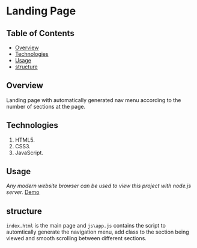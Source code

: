 # Landing Page

## Table of Contents
* [Overview](#Overview)
* [Technologies](#technologies)
* [Usage](#usage)
* [structure](#structure)


## Overview
Landing page with automatically generated nav menu according to the number of sections at the page.

## Technologies
1. HTML5.
2. CSS3.
3. JavaScript.


## Usage
_Any modern website browser can be used to view this project with node.js server._
[Demo](https://condescending-mclean-10ffcc.netlify.app/)
## structure
`index.html` is the main page and `js\app.js` contains the script to automtically generate the navigation menu, add class to the section being viewed and smooth scrolling between different sections.



